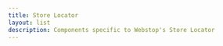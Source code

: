 ```yaml
---
title: Store Locator
layout: list
description: Components specific to Webstop's Store Locator
---
```


